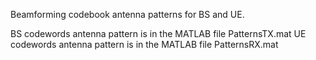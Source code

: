 Beamforming codebook antenna patterns for BS and UE.

BS codewords antenna pattern is in the MATLAB file PatternsTX.mat
UE codewords antenna pattern is in the MATLAB file PatternsRX.mat
